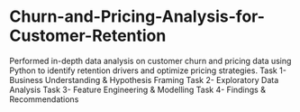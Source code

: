 # Churn-and-Pricing-Analysis-for-Customer-Retention
Performed in-depth data analysis on customer churn and pricing data using Python to identify retention drivers and optimize pricing strategies.
Task 1- Business	Understanding	&	Hypothesis	Framing
Task 2-  Exploratory	Data	Analysis
Task 3- Feature	Engineering	&	Modelling
Task 4-  Findings	&	Recommendations

